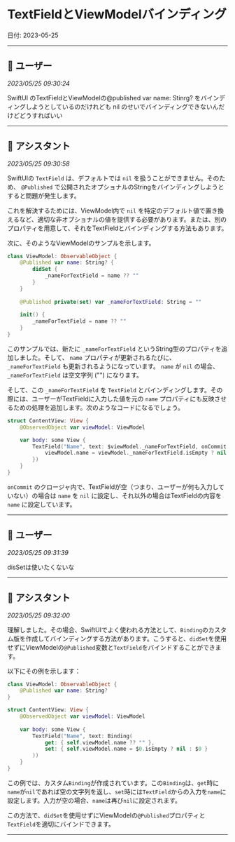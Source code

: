 # TextFieldとViewModelバインディング

日付: 2023-05-25

---

## 👤 ユーザー
*2023/05/25 09:30:24*

SwiftUI のTextFieldとViewModelの@published var name: Stinrg? をバインディングしようとしているのだけれども nil のせいでバインディングできないんだけどどうすればいい

---

## 🤖 アシスタント
*2023/05/25 09:30:58*

SwiftUIの `TextField` は、デフォルトでは `nil` を扱うことができません。そのため、 `@Published` で公開されたオプショナルのStringをバインディングしようとすると問題が発生します。

これを解決するためには、ViewModel内で `nil` を特定のデフォルト値で置き換えるなど、適切な非オプショナルの値を提供する必要があります。または、別のプロパティを用意して、それをTextFieldとバインディングする方法もあります。

次に、そのようなViewModelのサンプルを示します。

```swift
class ViewModel: ObservableObject {
    @Published var name: String? {
        didSet {
            _nameForTextField = name ?? ""
        }
    }
    
    @Published private(set) var _nameForTextField: String = ""
    
    init() {
        _nameForTextField = name ?? ""
    }
}
```

このサンプルでは、新たに `_nameForTextField` というString型のプロパティを追加しました。そして、 `name` プロパティが更新されるたびに、 `_nameForTextField` も更新されるようになっています。 `name` が `nil` の場合、 `_nameForTextField` は空文字列 ("") になります。

そして、この `_nameForTextField` を `TextField` とバインディングします。その際には、ユーザーがTextFieldに入力した値を元の `name` プロパティにも反映させるための処理を追加します。次のようなコードになるでしょう。

```swift
struct ContentView: View {
    @ObservedObject var viewModel: ViewModel

    var body: some View {
        TextField("Name", text: $viewModel._nameForTextField, onCommit: {
            viewModel.name = viewModel._nameForTextField.isEmpty ? nil : viewModel._nameForTextField
        })
    }
}
```

`onCommit` のクロージャ内で、TextFieldが空（つまり、ユーザーが何も入力していない）の場合は `name` を `nil` に設定し、それ以外の場合はTextFieldの内容を `name` に設定しています。

---

## 👤 ユーザー
*2023/05/25 09:31:39*

disSetは使いたくないな

---

## 🤖 アシスタント
*2023/05/25 09:32:00*

理解しました。その場合、SwiftUIでよく使われる方法として、`Binding`のカスタム版を作成してバインディングする方法があります。こうすると、`didSet`を使用せずにViewModelの`@Published`変数と`TextField`をバインドすることができます。

以下にその例を示します：

```swift
class ViewModel: ObservableObject {
    @Published var name: String?
}

struct ContentView: View {
    @ObservedObject var viewModel: ViewModel
    
    var body: some View {
        TextField("Name", text: Binding(
            get: { self.viewModel.name ?? "" },
            set: { self.viewModel.name = $0.isEmpty ? nil : $0 }
        ))
    }
}
```

この例では、カスタム`Binding`が作成されています。この`Binding`は、`get`時に`name`が`nil`であれば空の文字列を返し、`set`時には`TextField`からの入力を`name`に設定します。入力が空の場合、`name`は再び`nil`に設定されます。

この方法で、`didSet`を使用せずにViewModelの`@Published`プロパティと`TextField`を適切にバインドできます。

---

